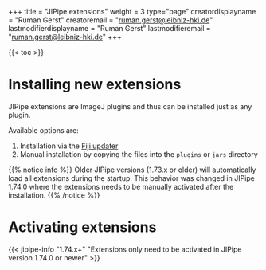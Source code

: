+++
title = "JIPipe extensions"
weight = 3
type="page"
creatordisplayname = "Ruman Gerst"
creatoremail = "ruman.gerst@leibniz-hki.de"
lastmodifierdisplayname = "Ruman Gerst"
lastmodifieremail = "ruman.gerst@leibniz-hki.de"
+++

{{< toc >}}

# Installing new extensions

JIPipe extensions are ImageJ plugins and thus can be installed just as any plugin. 

Available options are: 

1. Installation via the [Fiji updater](https://imagej.net/plugins/updater)
2. Manual installation by copying the files into the `plugins` or `jars` directory

{{% notice info %}}
Older JIPipe versions (1.73.x or older) will automatically load all extensions during the startup. 
This behavior was changed in JIPipe 1.74.0 where the extensions needs to be manually activated after the installation.
{{% /notice %}}

# Activating extensions

{{< jipipe-info "1.74.x+" "Extensions only need to be activated in JIPipe version 1.74.0 or newer" >}}